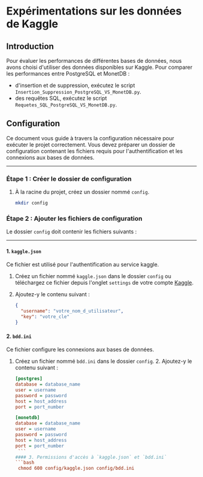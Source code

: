 # Expérimentations sur les données de Kaggle
## Introduction
 Pour évaluer les performances de différentes bases de données, nous avons choisi d'utiliser des données disponibles sur Kaggle.
Pour comparer les performances entre PostgreSQL et MonetDB :
- d'insertion et de suppression, exécutez le script `Insertion_Suppression_PostgreSQL_VS_MonetDB.py`.
- des requêtes SQL, exécutez le script `Requetes_SQL_PostgreSQL_VS_MonetDB.py`.
## Configuration

Ce document vous guide à travers la configuration nécessaire pour exécuter le projet correctement. Vous devez préparer un dossier de configuration contenant les fichiers requis pour l'authentification et les connexions aux bases de données.

---

### Étape 1 : Créer le dossier de configuration

1. À la racine du projet, créez un dossier nommé `config`.

   ```bash
   mkdir config
    ```
   
### Étape 2 : Ajouter les fichiers de configuration

Le dossier `config` doit contenir les fichiers suivants :

---

#### 1. `kaggle.json`

Ce fichier est utilisé pour l'authentification au service kaggle.

1. Créez un fichier nommé `kaggle.json` dans le dossier `config` ou téléchargez ce fichier depuis l'onglet `settings` de votre compte [Kaggle](https://www.kaggle.com/settings).
2. Ajoutez-y le contenu suivant :

   ```json
   {
     "username": "votre_nom_d_utilisateur",
     "key": "votre_cle"
   }
#### 2. `bdd.ini`

Ce fichier configure les connexions aux bases de données.

1. Créez un fichier nommé `bdd.ini` dans le dossier `config`.
   2. Ajoutez-y le contenu suivant :

      ```ini
      [postgres]
      database = database_name
      user = username
      password = password
      host = host_address
      port = port_number

      [monetdb]
      database = database_name
      user = username
      password = password
      host = host_address
      port = port_number
       ```
   #### 3. Permissions d'accès à `kaggle.json` et `bdd.ini`
   ```bash
       chmod 600 config/kaggle.json config/bdd.ini
    ```

